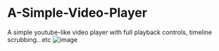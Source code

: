 # A-Simple-Video-Player
A simple youtube-like video player with full playback controls, timeline scrubbing...etc
![image](https://user-images.githubusercontent.com/88078348/169703045-2113a4ce-8b08-47d8-aa37-51fc6a8c0000.png)
